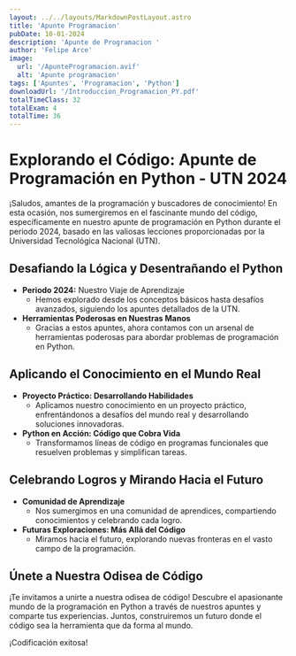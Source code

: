 ```yaml
---
layout: ../../layouts/MarkdownPostLayout.astro
title: 'Apunte Programacion'
pubDate: 10-01-2024
description: 'Apunte de Programacion '
author: 'Felipe Arce'
image:
  url: '/ApunteProgramacion.avif'
  alt: 'Apunte programacion'
tags: ['Apuntes', 'Programacion', 'Python']
downloadUrl: '/Introduccion_Programacion_PY.pdf'
totalTimeClass: 32
totalExam: 4
totalTime: 36
---
```


# Explorando el Código: Apunte de Programación en Python - UTN 2024

¡Saludos, amantes de la programación y buscadores de conocimiento! En esta
ocasión, nos sumergiremos en el fascinante mundo del código, específicamente en
nuestro apunte de programación en Python durante el periodo 2024, basado en las
valiosas lecciones proporcionadas por la Universidad Tecnológica Nacional (UTN).

## Desafiando la Lógica y Desentrañando el Python

- **Periodo 2024:** Nuestro Viaje de Aprendizaje
  - Hemos explorado desde los conceptos básicos hasta desafíos avanzados,
    siguiendo los apuntes detallados de la UTN.
- **Herramientas Poderosas en Nuestras Manos**
  - Gracias a estos apuntes, ahora contamos con un arsenal de herramientas
    poderosas para abordar problemas de programación en Python.

## Aplicando el Conocimiento en el Mundo Real

- **Proyecto Práctico: Desarrollando Habilidades**
  - Aplicamos nuestro conocimiento en un proyecto práctico, enfrentándonos a
    desafíos del mundo real y desarrollando soluciones innovadoras.
- **Python en Acción: Código que Cobra Vida**
  - Transformamos líneas de código en programas funcionales que resuelven
    problemas y simplifican tareas.

## Celebrando Logros y Mirando Hacia el Futuro

- **Comunidad de Aprendizaje**
  - Nos sumergimos en una comunidad de aprendices, compartiendo conocimientos y
    celebrando cada logro.
- **Futuras Exploraciones: Más Allá del Código**
  - Miramos hacia el futuro, explorando nuevas fronteras en el vasto campo de la
    programación.

## Únete a Nuestra Odisea de Código

¡Te invitamos a unirte a nuestra odisea de código! Descubre el apasionante mundo
de la programación en Python a través de nuestros apuntes y comparte tus
experiencias. Juntos, construiremos un futuro donde el código sea la herramienta
que da forma al mundo.

¡Codificación exitosa!
